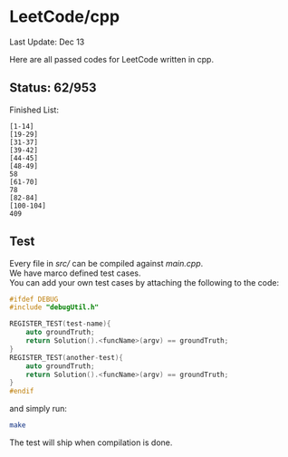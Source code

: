 # LeetCode/cpp

Last Update: Dec 13

Here are all passed codes for LeetCode written in cpp.

## Status: 62/953

Finished List:

	[1-14]
	[19-29]
	[31-37]
	[39-42]
	[44-45]
	[48-49]
	58
	[61-70]
	78
	[82-84]
	[100-104]
	409


## Test

Every file in _src/_ can be compiled against _main.cpp_.  
We have marco defined test cases.   
You can add your own test cases by attaching the following to the code:  

```cpp
#ifdef DEBUG
#include "debugUtil.h"

REGISTER_TEST(test-name){
    auto groundTruth;
    return Solution().<funcName>(argv) == groundTruth;
}
REGISTER_TEST(another-test){
    auto groundTruth;
    return Solution().<funcName>(argv) == groundTruth;
}
#endif
```

and simply run:

```sh
make
```

The test will ship when compilation is done.